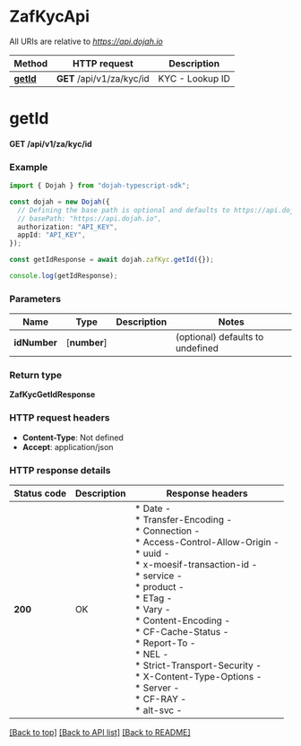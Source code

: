 # ZafKycApi

All URIs are relative to *https://api.dojah.io*

Method | HTTP request | Description
------------- | ------------- | -------------
[**getId**](ZafKycApi.md#getId) | **GET** /api/v1/za/kyc/id | KYC - Lookup ID


# **getId**

#### **GET** /api/v1/za/kyc/id


### Example


```typescript
import { Dojah } from "dojah-typescript-sdk";

const dojah = new Dojah({
  // Defining the base path is optional and defaults to https://api.dojah.io
  // basePath: "https://api.dojah.io",
  authorization: "API_KEY",
  appId: "API_KEY",
});

const getIdResponse = await dojah.zafKyc.getId({});

console.log(getIdResponse);
```


### Parameters

Name | Type | Description  | Notes
------------- | ------------- | ------------- | -------------
 **idNumber** | [**number**] |  | (optional) defaults to undefined


### Return type

**ZafKycGetIdResponse**

### HTTP request headers

 - **Content-Type**: Not defined
 - **Accept**: application/json


### HTTP response details
| Status code | Description | Response headers |
|-------------|-------------|------------------|
**200** | OK |  * Date -  <br>  * Transfer-Encoding -  <br>  * Connection -  <br>  * Access-Control-Allow-Origin -  <br>  * uuid -  <br>  * x-moesif-transaction-id -  <br>  * service -  <br>  * product -  <br>  * ETag -  <br>  * Vary -  <br>  * Content-Encoding -  <br>  * CF-Cache-Status -  <br>  * Report-To -  <br>  * NEL -  <br>  * Strict-Transport-Security -  <br>  * X-Content-Type-Options -  <br>  * Server -  <br>  * CF-RAY -  <br>  * alt-svc -  <br>  |

[[Back to top]](#) [[Back to API list]](../README.md#documentation-for-api-endpoints) [[Back to README]](../README.md)


